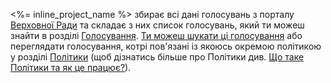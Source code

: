 <%= inline_project_name %> збирає всі дані голосувань з порталу [Верховної Ради](http://rada.gov.ua)
та складає з них список голосувань, який ти можеш знайти в розділі
[Голосування](/divisions).
[Ти можеш шукати ці голосування](/search) або переглядати
голосування, котрі пов'язані із якоюсь окремою політикою у розділі
[Політики](/policies) (щоб дізнатись більше про Політики див.
[Що таке Політики та як це працює?](#policies)).
